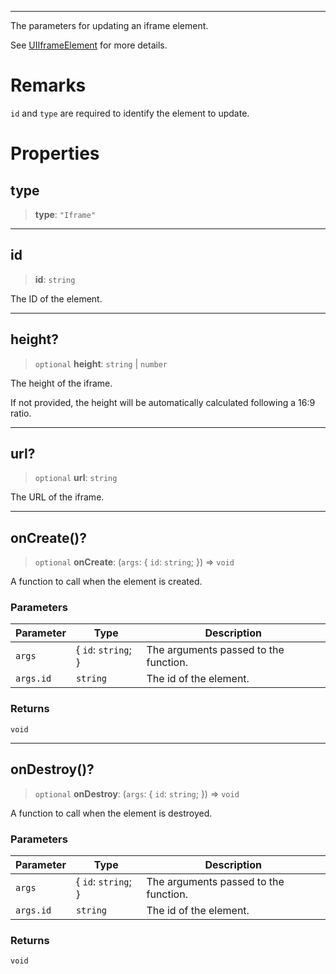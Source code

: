 ***

The parameters for updating an iframe element.

See [UIIframeElement](UIIframeElement.md) for more details.

# Remarks

`id` and `type` are required to identify the element to update.

# Properties

## type

> **type**: `"Iframe"`

***

## id

> **id**: `string`

The ID of the element.

***

## height?

> `optional` **height**: `string` | `number`

The height of the iframe.

If not provided, the height will be automatically calculated following a 16:9 ratio.

***

## url?

> `optional` **url**: `string`

The URL of the iframe.

***

## onCreate()?

> `optional` **onCreate**: (`args`: \{ `id`: `string`; }) => `void`

A function to call when the element is created.

### Parameters

| Parameter | Type                 | Description                           |
| --------- | -------------------- | ------------------------------------- |
| `args`    | \{ `id`: `string`; } | The arguments passed to the function. |
| `args.id` | `string`             | The id of the element.                |

### Returns

`void`

***

## onDestroy()?

> `optional` **onDestroy**: (`args`: \{ `id`: `string`; }) => `void`

A function to call when the element is destroyed.

### Parameters

| Parameter | Type                 | Description                           |
| --------- | -------------------- | ------------------------------------- |
| `args`    | \{ `id`: `string`; } | The arguments passed to the function. |
| `args.id` | `string`             | The id of the element.                |

### Returns

`void`

